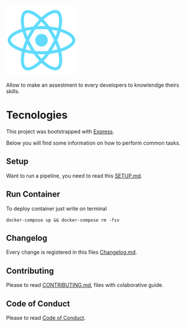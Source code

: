 ![alt_text](documentation/assets/images/logo.png)

Allow to make an assestment to every developers to knowlendge theirs skills.

# Tecnologies

This project was bootstrapped with [Express](https://express.org/).

Below you will find some information on how to perform common tasks.

## Setup

Want to run a pipeline, you need to read this [SETUP.md](./documentation/SETUP.md).

## Run Container

To deploy container just write on terminal
```
docker-compose up && docker-compose rm -fsv
```

## Changelog

Every change is registered in this files [Changelog.md](CHANGELOG.md).

## Contributing

Please to read [CONTRIBUTING.md](CONTRIBUTING.md), files with colaborative guide.

## Code of Conduct

Please to read [Code of Conduct](CODE_OF_CONDUCT.md).
